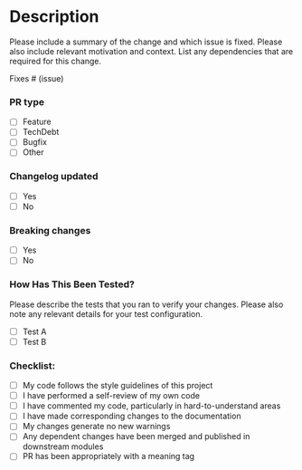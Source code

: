 # Description

Please include a summary of the change and which issue is fixed. Please also include relevant motivation and context. List any dependencies that are required for this change.

Fixes # (issue)

### PR type

- [ ] Feature
- [ ] TechDebt
- [ ] Bugfix
- [ ] Other

### Changelog updated

- [ ] Yes
- [ ] No

### Breaking changes

- [ ] Yes
- [ ] No

### How Has This Been Tested?

Please describe the tests that you ran to verify your changes. Please also note any relevant details for your test configuration.

- [ ] Test A
- [ ] Test B

### Checklist:

- [ ] My code follows the style guidelines of this project
- [ ] I have performed a self-review of my own code
- [ ] I have commented my code, particularly in hard-to-understand areas
- [ ] I have made corresponding changes to the documentation
- [ ] My changes generate no new warnings
- [ ] Any dependent changes have been merged and published in downstream modules
- [ ] PR has been appropriately with a meaning tag